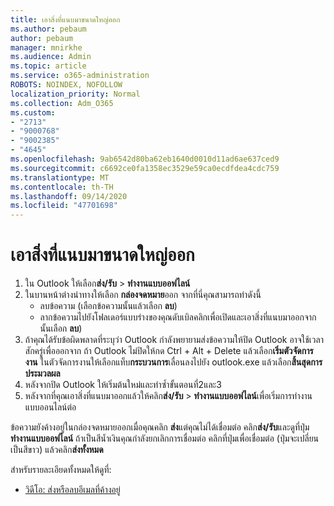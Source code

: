 ```yaml
---
title: เอาสิ่งที่แนบมาขนาดใหญ่ออก
ms.author: pebaum
author: pebaum
manager: mnirkhe
ms.audience: Admin
ms.topic: article
ms.service: o365-administration
ROBOTS: NOINDEX, NOFOLLOW
localization_priority: Normal
ms.collection: Adm_O365
ms.custom:
- "2713"
- "9000768"
- "9002385"
- "4645"
ms.openlocfilehash: 9ab6542d80ba62eb1640d0010d11ad6ae637ced9
ms.sourcegitcommit: c6692ce0fa1358ec3529e59ca0ecdfdea4cdc759
ms.translationtype: MT
ms.contentlocale: th-TH
ms.lasthandoff: 09/14/2020
ms.locfileid: "47701698"
---
```

# <a name="remove-the-large-attachment"></a>เอาสิ่งที่แนบมาขนาดใหญ่ออก

1. ใน Outlook ให้เลือก**ส่ง/รับ**  >  **ทำงานแบบออฟไลน์** 
2. ในบานหน้าต่างนำทางให้เลือก **กล่องจดหมาย**ออก จากที่นี่คุณสามารถทำดังนี้ 
    - ลบข้อความ (เลือกข้อความนั้นแล้วเลือก **ลบ**)
    - ลากข้อความไปยังโฟลเดอร์แบบร่างของคุณดับเบิลคลิกเพื่อเปิดและเอาสิ่งที่แนบมาออกจากนั้นเลือก **ลบ**)
3. ถ้าคุณได้รับข้อผิดพลาดที่ระบุว่า Outlook กำลังพยายามส่งข้อความให้ปิด Outlook อาจใช้เวลาสักครู่เพื่อออกจาก ถ้า Outlook ไม่ปิดให้กด Ctrl + Alt + Delete แล้วเลือก**เริ่มตัวจัดการงาน** ในตัวจัดการงานให้เลือกแท็บ**กระบวนการ**เลื่อนลงไปยัง outlook.exe แล้วเลือก**สิ้นสุดการประมวลผล**
4. หลังจากปิด Outlook ให้เริ่มต้นใหม่และทำซ้ำขั้นตอนที่2และ3 
5. หลังจากที่คุณเอาสิ่งที่แนบมาออกแล้วให้คลิก**ส่ง/รับ**  >  **ทำงานแบบออฟไลน์**เพื่อเริ่มการทำงานแบบออนไลน์ต่อ 

ข้อความยังค้างอยู่ในกล่องจดหมายออกเมื่อคุณคลิก **ส่ง**แต่คุณไม่ได้เชื่อมต่อ คลิก**ส่ง/รับ**และดูที่ปุ่ม**ทำงานแบบออฟไลน์** ถ้าเป็นสีน้ำเงินคุณกำลังยกเลิกการเชื่อมต่อ คลิกที่ปุ่มเพื่อเชื่อมต่อ (ปุ่มจะเปลี่ยนเป็นสีขาว) แล้วคลิก**ส่งทั้งหมด**
 
 สำหรับรายละเอียดทั้งหมดให้ดูที่:
- [วิดีโอ: ส่งหรือลบอีเมลที่ค้างอยู่](https://support.office.com/article/Video-Send-or-delete-an-email-stuck-in-your-outbox-26d5d34a-4e5f-444a-a9e8-44db04a94dec) 